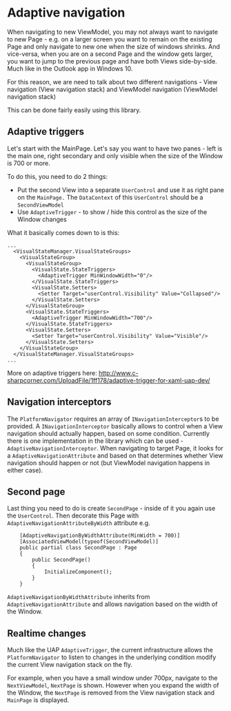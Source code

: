 # Adaptive navigation

When navigating to new ViewModel, you may not always want to navigate to new Page - e.g. on a larger screen you want to remain on the existing Page and only navigate to new one when the size of windows shrinks. And vice-versa, when you are on a second Page and the window gets larger, you want to jump to the previous page and have both Views side-by-side. Much like in the Outlook app in Windows 10.

For this reason, we are need to talk about two different navigations - View navigation (View navigation stack) and ViewModel navigation (ViewModel navigation stack)

This can be done fairly easily using this library. 

## Adaptive triggers

Let's start with the MainPage. Let's say you want to have two panes - left is the main one, right secondary and only visible when the size of the Window is 700 or more. 

To do this, you need to do 2 things:

 * Put the second View into a separate `UserControl` and use it as right pane on the `MainPage.` The `DataContext` of this `UserControl` should be a `SecondViewModel`
 * Use `AdaptiveTrigger` - to show / hide this control as the size of the Window changes

What it basically comes down to is this:

```
...
  <VisualStateManager.VisualStateGroups>
    <VisualStateGroup>
      <VisualStateGroup>
        <VisualState.StateTriggers>
          <AdaptiveTrigger MinWindowWidth="0"/>  
        </VisualState.StateTriggers> 
        <VisualState.Setters> 
          <Setter Target="userControl.Visibility" Value="Collapsed"/> 
        </VisualState.Setters> 
      </VisualStateGroup>
      <VisualState.StateTriggers>
        <AdaptiveTrigger MinWindowWidth="700"/>  
      </VisualState.StateTriggers> 
      <VisualState.Setters> 
        <Setter Target="userControl.Visibility" Value="Visible"/> 
      </VisualState.Setters> 
    </VisualStateGroup>
  </VisualStateManager.VisualStateGroups>
...
```

More on adaptive triggers here: http://www.c-sharpcorner.com/UploadFile/1ff178/adaptive-trigger-for-xaml-uap-dev/

## Navigation interceptors

The `PlatformNavigator` requires an array of `INavigationInterceptor`s to be provided. A `INavigationInterceptor` basically allows to control when a View navigation should actually happen, based on some condition. Currently there is one implementation in the library which can be used - `AdaptiveNavigationInterceptor`. When navigating to target Page, it looks for a `AdaptiveNavigationAttribute` and based on that determines whether View navigation should happen or not (but ViewModel navigation happens in either case).

## Second page

Last thing you need to do is create `SecondPage` - inside of it you again use the `UserControl`. Then decorate this Page with `AdaptiveNavigationAttributeByWidth` attribute e.g.

```
    [AdaptiveNavigationByWidthAttribute(MinWidth = 700)]
    [AssociatedViewModel(typeof(SecondViewModel)]
    public partial class SecondPage : Page
    {
        public SecondPage()
        {
            InitializeComponent();
        }
    }
```

`AdaptiveNavigationByWidthAttribute` inherits from `AdaptiveNavigationAttribute` and allows navigation based on the width of the Window. 

## Realtime changes

Much like the UAP `AdaptiveTrigger`, the current infrastructure allows the `PlatformNavigator` to listen to changes in the underlying condition modify the current View navigation stack on the fly. 

For example, when you have a small window under 700px, navigate to the `NextViewModel`, `NextPage` is shown. However when you expand the width of the Window, the `NextPage` is removed from the View navigation stack and `MainPage` is displayed.
